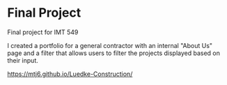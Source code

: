 # Final Project
 Final project for IMT 549

I created a portfolio for a general contractor with an internal "About Us" page and a filter that allows users to filter the projects displayed based on their input. 

https://mtj6.github.io/Luedke-Construction/
